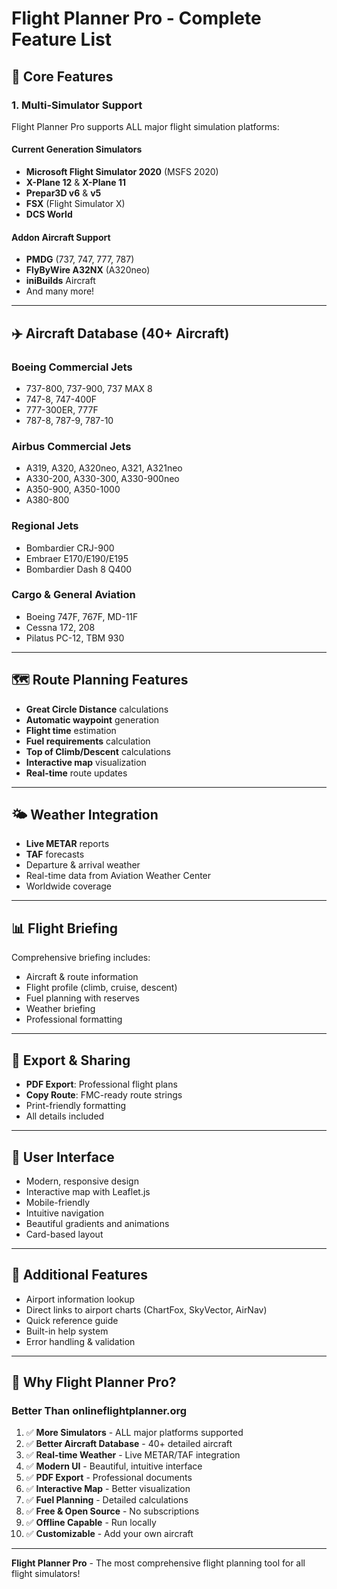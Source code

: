 # Flight Planner Pro - Complete Feature List

## 🎯 Core Features

### 1. Multi-Simulator Support
Flight Planner Pro supports ALL major flight simulation platforms:

#### Current Generation Simulators
- **Microsoft Flight Simulator 2020** (MSFS 2020)
- **X-Plane 12** & **X-Plane 11**
- **Prepar3D v6** & **v5**
- **FSX** (Flight Simulator X)
- **DCS World**

#### Addon Aircraft Support
- **PMDG** (737, 747, 777, 787)
- **FlyByWire A32NX** (A320neo)
- **iniBuilds** Aircraft
- And many more!

---

## ✈️ Aircraft Database (40+ Aircraft)

### Boeing Commercial Jets
- 737-800, 737-900, 737 MAX 8
- 747-8, 747-400F
- 777-300ER, 777F
- 787-8, 787-9, 787-10

### Airbus Commercial Jets
- A319, A320, A320neo, A321, A321neo
- A330-200, A330-300, A330-900neo
- A350-900, A350-1000
- A380-800

### Regional Jets
- Bombardier CRJ-900
- Embraer E170/E190/E195
- Bombardier Dash 8 Q400

### Cargo & General Aviation
- Boeing 747F, 767F, MD-11F
- Cessna 172, 208
- Pilatus PC-12, TBM 930

---

## 🗺️ Route Planning Features

- **Great Circle Distance** calculations
- **Automatic waypoint** generation
- **Flight time** estimation
- **Fuel requirements** calculation
- **Top of Climb/Descent** calculations
- **Interactive map** visualization
- **Real-time** route updates

---

## 🌤️ Weather Integration

- **Live METAR** reports
- **TAF** forecasts
- Departure & arrival weather
- Real-time data from Aviation Weather Center
- Worldwide coverage

---

## 📊 Flight Briefing

Comprehensive briefing includes:
- Aircraft & route information
- Flight profile (climb, cruise, descent)
- Fuel planning with reserves
- Weather briefing
- Professional formatting

---

## 📄 Export & Sharing

- **PDF Export**: Professional flight plans
- **Copy Route**: FMC-ready route strings
- Print-friendly formatting
- All details included

---

## 🎨 User Interface

- Modern, responsive design
- Interactive map with Leaflet.js
- Mobile-friendly
- Intuitive navigation
- Beautiful gradients and animations
- Card-based layout

---

## 📍 Additional Features

- Airport information lookup
- Direct links to airport charts (ChartFox, SkyVector, AirNav)
- Quick reference guide
- Built-in help system
- Error handling & validation

---

## 🚀 Why Flight Planner Pro?

### Better Than onlineflightplanner.org

1. ✅ **More Simulators** - ALL major platforms supported
2. ✅ **Better Aircraft Database** - 40+ detailed aircraft
3. ✅ **Real-time Weather** - Live METAR/TAF integration
4. ✅ **Modern UI** - Beautiful, intuitive interface
5. ✅ **PDF Export** - Professional documents
6. ✅ **Interactive Map** - Better visualization
7. ✅ **Fuel Planning** - Detailed calculations
8. ✅ **Free & Open Source** - No subscriptions
9. ✅ **Offline Capable** - Run locally
10. ✅ **Customizable** - Add your own aircraft

---

**Flight Planner Pro** - The most comprehensive flight planning tool for all flight simulators!
